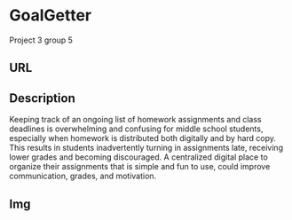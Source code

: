 # GoalGetter
 Project 3 group 5 

## URL

## Description
Keeping track of an ongoing list of homework assignments and class deadlines is overwhelming and confusing for middle school students, especially when homework is distributed both digitally and by hard copy. This results in students inadvertently turning in assignments late, receiving lower grades and becoming discouraged. A centralized digital place to organize their assignments that is simple and fun to use, could improve communication, grades, and motivation.

## Img